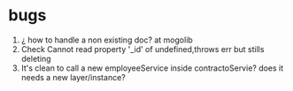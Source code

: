 # bugs
1. ¿ how to handle a non existing doc? at mogolib
2. Check Cannot read property '_id' of undefined,throws err but stills deleting
3. It's clean to call a new employeeService inside contractoServie? does it needs a new layer/instance?